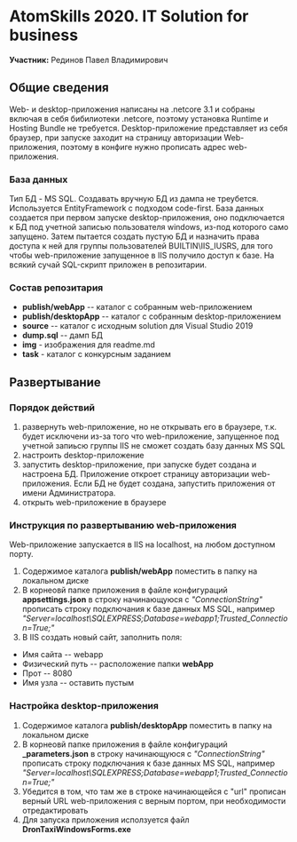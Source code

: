 # AtomSkills 2020. IT Solution for business

**Участник:** Рединов Павел Владимирович

## Общие сведения

Web- и desktop-приложения написаны на .netcore 3.1 и собраны включая в себя бибилиотеки .netcore, поэтому установка Runtime и Hosting Bundle не требуется. Desktop-приложение представляет из себя браузер, при запуске заходит на страницу авторизации Web-приложения, поэтому в конфиге нужно прописать адрес web-приложения.

### База данных
Тип БД - MS SQL. Создавать вручную БД из дампа не треубется. Используется EntityFramework с подходом code-first. База данных создается при первом запуске desktop-приложения, оно подключается к БД под учетной записью пользователя windows, из-под которого само запущено. Затем пытается создать пустую БД и назначить права доступа к ней для группы пользователей BUILTIN\IIS_IUSRS, для того чтобы web-приложение запущенное в IIS получило доступ к базе. На всякий сучай SQL-скрипт приложен в репозитарии.

### Состав репозитария

* **publish/webApp** -- каталог с собранным web-приложением
* **publish/desktopApp** -- каталог с собранным desktop-приложением
* **source** -- каталог c исходным solution для Visual Studio 2019
* **dump.sql** -- дамп БД
* **img** - изображения для readme.md
* **task** - каталог с конкурсным заданием

## Развертывание

### Порядок действий
1. развернуть web-приложение, но не открывать его в браузере, т.к. будет исключени из-за того что web-приложение, запущенное под учетной запиьсю группы IIS не сможет создать базу данных MS SQL
2. настроить desktop-приложение
3. запустить desktop-приложение, при запуске будет создана и настроена БД. Приложение откроет страницу авторизации web-приложения. Если БД не будет создана, запустить приложения от имени Администратора.
4. открыть web-приложение в браузере

### Инструкция по развертыванию web-приложения

Web-приложение запускается в IIS на localhost, на любом доступном порту.

1. Содержимое каталога **publish/webApp** поместить в папку на локальном диске
2. В корнеовй папке приложения в файле конфигураций **appsettings.json**
в строку начинающуюся с *"ConnectionString"* прописать строку подключания к базе данных MS SQL, например *"Server=localhost\\SQLEXPRESS;Database=webapp1;Trusted_Connection=True;"*
3. В IIS создать новый сайт, заполнить поля:
* Имя сайта -- webapp
* Физический путь -- расположение папки **webApp**
* Прот -- 8080
* Имя узла -- оставить пустым

### Настройка desktop-приложения

1. Содержимое каталога **publish/desktopApp** поместить в папку на локальном диске
2. В корнеовй папке приложения в файле конфигураций **_parameters.json**
в строку начинающуюся с *"ConnectionString"* прописать строку подключания к базе данных MS SQL, например *"Server=localhost\\SQLEXPRESS;Database=webapp1;Trusted_Connection=True;"*
3. Убедится в том, что там же в строке начинающейся с "url" прописан верный URL web-приложения с верным портом, при необходимости отредактировать
4. Для запуска приложения исползуется файл **DronTaxiWindowsForms.exe**
